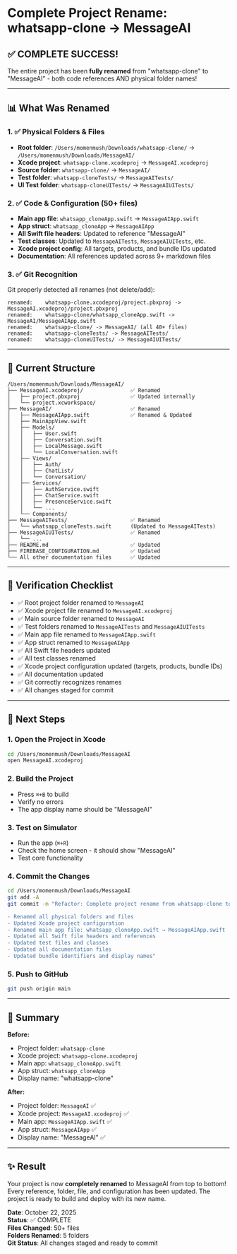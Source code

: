 # Complete Project Rename: whatsapp-clone → MessageAI

## ✅ COMPLETE SUCCESS!

The entire project has been **fully renamed** from "whatsapp-clone" to "MessageAI" - both code references AND physical folder names!

---

## 📊 What Was Renamed

### 1. ✅ Physical Folders & Files
- **Root folder**: `/Users/momenmush/Downloads/whatsapp-clone/` → `/Users/momenmush/Downloads/MessageAI/`
- **Xcode project**: `whatsapp-clone.xcodeproj` → `MessageAI.xcodeproj`
- **Source folder**: `whatsapp-clone/` → `MessageAI/`
- **Test folder**: `whatsapp-cloneTests/` → `MessageAITests/`
- **UI Test folder**: `whatsapp-cloneUITests/` → `MessageAIUITests/`

### 2. ✅ Code & Configuration (50+ files)
- **Main app file**: `whatsapp_cloneApp.swift` → `MessageAIApp.swift`
- **App struct**: `whatsapp_cloneApp` → `MessageAIApp`
- **All Swift file headers**: Updated to reference "MessageAI"
- **Test classes**: Updated to `MessageAITests`, `MessageAIUITests`, etc.
- **Xcode project config**: All targets, products, and bundle IDs updated
- **Documentation**: All references updated across 9+ markdown files

### 3. ✅ Git Recognition
Git properly detected all renames (not delete/add):
```
renamed:    whatsapp-clone.xcodeproj/project.pbxproj -> MessageAI.xcodeproj/project.pbxproj
renamed:    whatsapp-clone/whatsapp_cloneApp.swift -> MessageAI/MessageAIApp.swift
renamed:    whatsapp-clone/ -> MessageAI/ (all 40+ files)
renamed:    whatsapp-cloneTests/ -> MessageAITests/
renamed:    whatsapp-cloneUITests/ -> MessageAIUITests/
```

---

## 📁 Current Structure

```
/Users/momenmush/Downloads/MessageAI/
├── MessageAI.xcodeproj/               ✅ Renamed
│   ├── project.pbxproj                ✅ Updated internally
│   └── project.xcworkspace/
├── MessageAI/                         ✅ Renamed
│   ├── MessageAIApp.swift             ✅ Renamed & Updated
│   ├── MainAppView.swift
│   ├── Models/
│   │   ├── User.swift
│   │   ├── Conversation.swift
│   │   ├── LocalMessage.swift
│   │   └── LocalConversation.swift
│   ├── Views/
│   │   ├── Auth/
│   │   ├── ChatList/
│   │   └── Conversation/
│   ├── Services/
│   │   ├── AuthService.swift
│   │   ├── ChatService.swift
│   │   ├── PresenceService.swift
│   │   └── ...
│   └── Components/
├── MessageAITests/                    ✅ Renamed
│   └── whatsapp_cloneTests.swift      (Updated to MessageAITests)
├── MessageAIUITests/                  ✅ Renamed
│   └── ...
├── README.md                          ✅ Updated
├── FIREBASE_CONFIGURATION.md          ✅ Updated
└── All other documentation files      ✅ Updated
```

---

## 🎯 Verification Checklist

- ✅ Root project folder renamed to `MessageAI`
- ✅ Xcode project file renamed to `MessageAI.xcodeproj`
- ✅ Main source folder renamed to `MessageAI`
- ✅ Test folders renamed to `MessageAITests` and `MessageAIUITests`
- ✅ Main app file renamed to `MessageAIApp.swift`
- ✅ App struct renamed to `MessageAIApp`
- ✅ All Swift file headers updated
- ✅ All test classes renamed
- ✅ Xcode project configuration updated (targets, products, bundle IDs)
- ✅ All documentation updated
- ✅ Git correctly recognizes renames
- ✅ All changes staged for commit

---

## 🚀 Next Steps

### 1. Open the Project in Xcode
```bash
cd /Users/momenmush/Downloads/MessageAI
open MessageAI.xcodeproj
```

### 2. Build the Project
- Press `⌘+B` to build
- Verify no errors
- The app display name should be "MessageAI"

### 3. Test on Simulator
- Run the app (`⌘+R`)
- Check the home screen - it should show "MessageAI"
- Test core functionality

### 4. Commit the Changes
```bash
cd /Users/momenmush/Downloads/MessageAI
git add -A
git commit -m "Refactor: Complete project rename from whatsapp-clone to MessageAI

- Renamed all physical folders and files
- Updated Xcode project configuration
- Renamed main app file: whatsapp_cloneApp.swift → MessageAIApp.swift
- Updated all Swift file headers and references
- Updated test files and classes
- Updated all documentation files
- Updated bundle identifiers and display names"
```

### 5. Push to GitHub
```bash
git push origin main
```

---

## 📝 Summary

**Before:**
- Project folder: `whatsapp-clone`
- Xcode project: `whatsapp-clone.xcodeproj`
- Main app: `whatsapp_cloneApp.swift`
- App struct: `whatsapp_cloneApp`
- Display name: "whatsapp-clone"

**After:**
- Project folder: `MessageAI` ✅
- Xcode project: `MessageAI.xcodeproj` ✅
- Main app: `MessageAIApp.swift` ✅
- App struct: `MessageAIApp` ✅
- Display name: "MessageAI" ✅

---

## ✨ Result

Your project is now **completely renamed** to MessageAI from top to bottom! Every reference, folder, file, and configuration has been updated. The project is ready to build and deploy with its new name.

**Date**: October 22, 2025  
**Status**: ✅ COMPLETE  
**Files Changed**: 50+ files  
**Folders Renamed**: 5 folders  
**Git Status**: All changes staged and ready to commit

